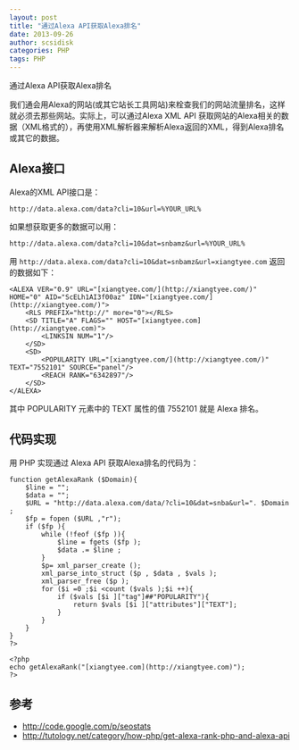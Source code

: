 ```yaml
---
layout: post
title: "通过Alexa API获取Alexa排名"
date: 2013-09-26
author: scsidisk
categories: PHP
tags: PHP
---
```


通过Alexa API获取Alexa排名

我们通会用Alexa的网站(或其它站长工具网站)来栓查我们的网站流量排名，这样就必须去那些网站。实际上，可以通过Alexa XML API 获取网站的Alexa相关的数据（XML格式的），再使用XML解析器来解析Alexa返回的XML，得到Alexa排名或其它的数据。

## Alexa接口

Alexa的XML API接口是：

`http://data.alexa.com/data?cli=10&url=%YOUR_URL%`

如果想获取更多的数据可以用：

`http://data.alexa.com/data?cli=10&dat=snbamz&url=%YOUR_URL%`

用 `http://data.alexa.com/data?cli=10&dat=snbamz&url=xiangtyee.com` 返回的数据如下：

```
<ALEXA VER="0.9" URL="[xiangtyee.com/](http://xiangtyee.com/)" HOME="0" AID="ScELh1AI3f00az" IDN="[xiangtyee.com/](http://xiangtyee.com/)">
	<RLS PREFIX="http://" more="0"></RLS>
	<SD TITLE="A" FLAGS="" HOST="[xiangtyee.com](http://xiangtyee.com)">
		<LINKSIN NUM="1"/>
	</SD>
	<SD>
		<POPULARITY URL="[xiangtyee.com/](http://xiangtyee.com/)" TEXT="7552101" SOURCE="panel"/>
		<REACH RANK="6342897"/>
	</SD>
</ALEXA>
```

其中 POPULARITY 元素中的 TEXT 属性的值 7552101 就是 Alexa 排名。

## 代码实现

用 PHP 实现通过 Alexa API 获取Alexa排名的代码为：

```
function getAlexaRank ($Domain){
	$line = "";
	$data = "";
	$URL = "http://data.alexa.com/data/?cli=10&dat=snba&url=". $Domain ;
	$fp = fopen ($URL ,"r");
	if ($fp ){
		while (!feof ($fp )){
			$line = fgets ($fp );
			$data .= $line ;
		}
		$p= xml_parser_create ();
		xml_parse_into_struct ($p , $data , $vals );
		xml_parser_free ($p );
		for ($i =0 ;$i <count ($vals );$i ++){
			if ($vals [$i ]["tag"]##"POPULARITY"){
				return $vals [$i ]["attributes"]["TEXT"];
			}
		}
	}
}
?>
```

```
<?php
echo getAlexaRank("[xiangtyee.com](http://xiangtyee.com)");
?>
```

## 参考

- http://code.google.com/p/seostats
- http://tutology.net/category/how-php/get-alexa-rank-php-and-alexa-api
